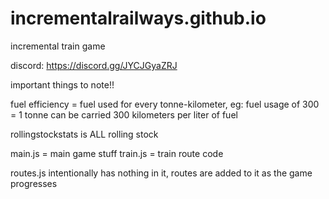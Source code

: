# incrementalrailways.github.io
incremental train game

discord: https://discord.gg/JYCJGyaZRJ

important things to note!!

fuel efficiency = fuel used for every tonne-kilometer, eg: fuel usage of 300 = 1 tonne can be carried 300 kilometers per liter of fuel

rollingstockstats is ALL rolling stock

main.js = main game stuff
train.js = train route code

routes.js intentionally has nothing in it, routes are added to it as the game progresses
